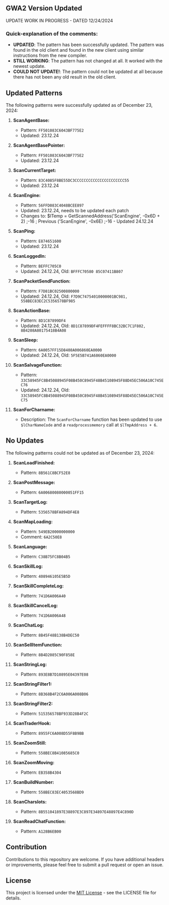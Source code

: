 ## GWA2 Version Updated

UPDATE WORK IN PROGRESS - DATED 12/24/2024

### Quick-explanation of the comments:
- **UPDATED**: The pattern has been successfully updated. The pattern was found in the old client and found in the new client using similar instructions from the new compiler.
- **STILL WORKING**: The pattern has not changed at all. It worked with the newest update.
- **COULD NOT UPDATE!**: The pattern could not be updated at all because there has not been any old result in the old client.

## Updated Patterns
The following patterns were successfully updated as of December 23, 2024:

1. **ScanAgentBase:**
   - Pattern: `FF501083C6043BF775E2`
   - Updated: 23.12.24

2. **ScanAgentBasePointer:**
   - Pattern: `FF501083C6043BF775E2`
   - Updated: 23.12.24

3. **ScanCurrentTarget:**
   - Pattern: `83C4085F8BE55DC3CCCCCCCCCCCCCCCCCCCCCC55`
   - Updated: 23.12.24

4. **ScanEngine:**
   - Pattern: `56FFD083C4048BCEE897`
   - Updated: 23.12.24, needs to be updated each patch
   - Changes to: $lTemp = GetScannedAddress('ScanEngine', -0x6D + 2) ;-16  ; Previous ('ScanEngine', -0x6E) ;-16   - Updated 24.12.24

5. **ScanPing:**
   - Pattern: `E874651600`
   - Updated: 23.12.24

6. **ScanLoggedIn:**
   - Pattern: `BEFFC705C0`
   - Updated: 24.12.24, Old: `BFFFC70580 85C07411B807`

7. **ScanPacketSendFunction:**
   - Pattern: `F7D81BC02500800000`
   - Updated: 24.12.24, Old: `F7D9C74754010000001BC981, 558BEC83EC2C5356578BF985`

8. **ScanActionBase:**
   - Pattern: `8D1C87899DF4`
   - Updated: 24.12.24, Old: `8D1C87899DF4FEFFFF8BC32BC7C1F802, 8B4208A80175418B4A08`

9. **ScanSleep:**
   - Pattern: `6A0057FF15D8408A006860EA0000`
   - Updated: 24.12.24, Old: `5F5E5B741A6860EA0000`

10. **ScanSalvageFunction:**
    - Pattern: `33C58945FC8B45088945F08B450C8945F48B45108945F88D45EC506A10C745EC76`
    - Updated: 24.12.24, Old: `33C58945FC8B45088945F08B450C8945F48B45108945F88D45EC506A10C745EC75`

11. **ScanForCharname:**
    - Description: The `ScanForCharname` function has been updated to use `$lCharNameCode` and a `readprocessmemory` call at `$lTmpAddress + 6`.

## No Updates
The following patterns could not be updated as of December 23, 2024:

1. **ScanLoadFinished:**
   - Pattern: `8B561C8BCF52E8`

2. **ScanPostMessage:**
   - Pattern: `6A00680080000051FF15`

3. **ScanTargetLog:**
   - Pattern: `5356578BFA894DF4E8`

4. **ScanMapLoading:**
   - Pattern: `549EB20000000000`
   - Comment: `6A2C50E8`

5. **ScanLanguage:**
   - Pattern: `C38B75FC8B04B5`

6. **ScanSkillLog:**
   - Pattern: `408946105E5B5D`

7. **ScanSkillCompleteLog:**
   - Pattern: `741D6A006A40`

8. **ScanSkillCancelLog:**
   - Pattern: `741D6A006A48`

9. **ScanChatLog:**
   - Pattern: `8B45F48B138B4DEC50`

10. **ScanSellItemFunction:**
    - Pattern: `8B4D2085C90F858E`

11. **ScanStringLog:**
    - Pattern: `893E8B7D10895E04397E08`

12. **ScanStringFilter1:**
    - Pattern: `8B368B4F2C6A006A008B06`

13. **ScanStringFilter2:**
    - Pattern: `515356578BF933D28B4F2C`

14. **ScanTraderHook:**
    - Pattern: `8955FC6A008D55F8B9BB`

15. **ScanZoomStill:**
    - Pattern: `558BEC8B41085685C0`

16. **ScanZoomMoving:**
    - Pattern: `EB358B4304`

17. **ScanBuildNumber:**
    - Pattern: `558BEC83EC4053568BD9`

18. **ScanCharslots:**
    - Pattern: `8B551041897E38897E3C897E34897E48897E4C890D`

19. **ScanReadChatFunction:**
    - Pattern: `A128B6EB00`

## Contribution

Contributions to this repository are welcome. If you have additional headers or improvements, please feel free to submit a pull request or open an issue.

## License

This project is licensed under the [MIT License](LICENSE) - see the LICENSE file for details.
